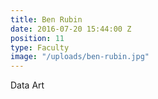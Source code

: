 ```yaml
---
title: Ben Rubin
date: 2016-07-20 15:44:00 Z
position: 11
type: Faculty
image: "/uploads/ben-rubin.jpg"
---
```


Data Art
